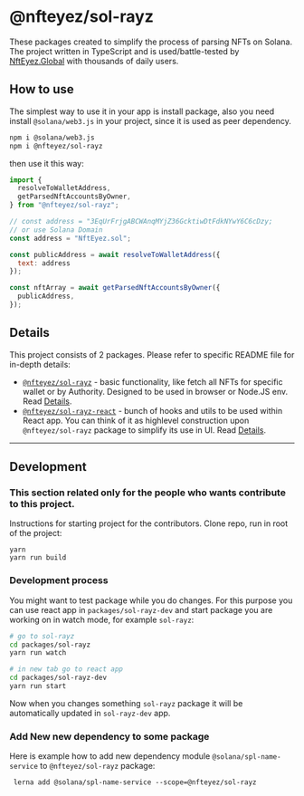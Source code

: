# @nfteyez/sol-rayz

These packages created to simplify the process of parsing NFTs on Solana. The project written in TypeScript and is used/battle-tested by [NftEyez.Global](https://nfteyez.global/) with thousands of daily users.

## How to use

The simplest way to use it in your app is install package, also you need install `@solana/web3.js` in your project, since it is used as peer dependency.

```bash
npm i @solana/web3.js
npm i @nfteyez/sol-rayz
```

then use it this way:

```javascript
import {
  resolveToWalletAddress,
  getParsedNftAccountsByOwner,
} from "@nfteyez/sol-rayz";

// const address = "3EqUrFrjgABCWAnqMYjZ36GcktiwDtFdkNYwY6C6cDzy;
// or use Solana Domain
const address = "NftEyez.sol";

const publicAddress = await resolveToWalletAddress({
  text: address
});

const nftArray = await getParsedNftAccountsByOwner({
  publicAddress,
});
```

## Details

This project consists of 2 packages. Please refer to specific README file for in-depth details:

- [`@nfteyez/sol-rayz`](https://github.com/NftEyez/sol-rayz/tree/main/packages/sol-rayz) - basic functionality, like fetch all NFTs for specific wallet or by Authority. Designed to be used in browser or Node.JS env. Read [Details](https://github.com/NftEyez/sol-rayz/tree/main/packages/sol-rayz).
- [`@nfteyez/sol-rayz-react`](https://github.com/NftEyez/sol-rayz/tree/main/packages/sol-rayz-react) - bunch of hooks and utils to be used within React app. You can think of it as highlevel construction upon `@nfteyez/sol-rayz` package to simplify its use in UI. Read [Details](https://github.com/NftEyez/sol-rayz/tree/main/packages/sol-rayz-react).

<hr />

## Development

### This section related only for the people who wants contribute to this project.

<!-- TBA -->

Instructions for starting project for the contributors.
Clone repo, run in root of the project:

```
yarn
yarn run build
```

### Development process

You might want to test package while you do changes. For this purpose you can use react app in `packages/sol-rayz-dev` and start package you are working on in watch mode, for example `sol-rayz`:

```bash
# go to sol-rayz
cd packages/sol-rayz
yarn run watch

# in new tab go to react app
cd packages/sol-rayz-dev
yarn run start
```

Now when you changes something `sol-rayz` package it will be automatically updated in `sol-rayz-dev` app.

### Add New new dependency to some package

Here is example how to add new dependency module `@solana/spl-name-service` to `@nfteyez/sol-rayz` package:

```
 lerna add @solana/spl-name-service --scope=@nfteyez/sol-rayz
```
